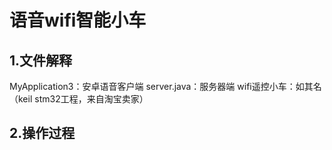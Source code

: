 # 语音wifi智能小车
## 1.文件解释
MyApplication3：安卓语音客户端
server.java：服务器端
wifi遥控小车：如其名（keil stm32工程，来自淘宝卖家）
## 2.操作过程
